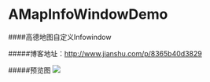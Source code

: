 # AMapInfoWindowDemo
####高德地图自定义Infowindow

#####博客地址：http://www.jianshu.com/p/8365b40d3829

#####预览图
![](https://github.com/teprinciple/AMapInfoWindowDemo/blob/master/preview.png)

